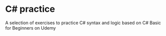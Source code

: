 # C# practice

A selection of exercises to practice C# syntax and logic based on C# Basic for Beginners on Udemy
